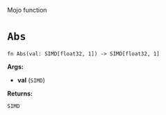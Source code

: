 Mojo function

# `Abs`

```mojo
fn Abs(val: SIMD[float32, 1]) -> SIMD[float32, 1]
```

**Args:**

- **val** (`SIMD`)

**Returns:**

`SIMD`

